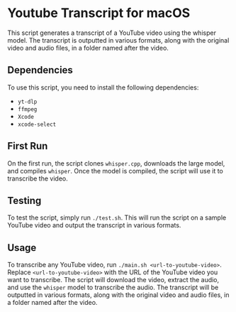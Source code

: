 
# Youtube Transcript for macOS

This script generates a transcript of a YouTube video using the whisper model. The transcript is outputted in various formats, along with the original video and audio files, in a folder named after the video.

## Dependencies

To use this script, you need to install the following dependencies:

- `yt-dlp`
- `ffmpeg`
- `Xcode`
- `xcode-select`

## First Run

On the first run, the script clones `whisper.cpp`, downloads the large model, and compiles `whisper`. Once the model is compiled, the script will use it to transcribe the video.

## Testing

To test the script, simply run `./test.sh`. This will run the script on a sample YouTube video and output the transcript in various formats.

## Usage

To transcribe any YouTube video, run `./main.sh <url-to-youtube-video>`. Replace `<url-to-youtube-video>` with the URL of the YouTube video you want to transcribe. The script will download the video, extract the audio, and use the `whisper` model to transcribe the audio. The transcript will be outputted in various formats, along with the original video and audio files, in a folder named after the video.